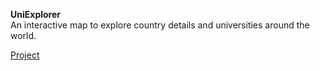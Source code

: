 **UniExplorer**  
An interactive map to explore country details and universities around the world.

[Project](https://uniexplorer.netlify.app)
